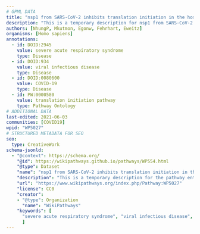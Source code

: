 ```yaml
---
# GPML DATA
title: "nsp1 from SARS-CoV-2 inhibits translation initiation in the host cell"
description: "This is a temporary description for nsp1 from SARS-CoV-2 inhibits translation initiation in the host cell"
authors: [NhungP, Mkutmon, Egonw, Fehrhart, Eweitz]
organisms: [Homo sapiens]
annotations:
  - id: DOID:2945
    value: severe acute respiratory syndrome
    type: Disease
  - id: DOID:934
    value: viral infectious disease
    type: Disease
  - id: DOID:0080600
    value: COVID-19
    type: Disease
  - id: PW:0000580
    value: translation initiation pathway
    type: Pathway Ontology
# ADDITIONAL DATA
last-edited: 2021-06-03
communities: [COVID19]
wpid: "WP5027"
# STRUCTURED METADATA FOR SEO
seo:
  type: CreativeWork
schema-jsonld:
  - "@context": https://schema.org/
    "@id": https://wikipathways.github.io/pathways/WP554.html
    "@type": Dataset
    "name": "nsp1 from SARS-CoV-2 inhibits translation initiation in the host cell"
    "description": "This is a temporary description for the pathway entitled: nsp1 from SARS-CoV-2 inhibits translation initiation in the host cell"
    "url": "https://www.wikipathways.org/index.php/Pathway:WP5027"
    "license": CC0
    "creator":
    - "@type": Organization
      "name": "WikiPathways"
    "keywords": [
      "severe acute respiratory syndrome", "viral infectious disease", "COVID-19", "translation initiation pathway",
      ]
---
```

